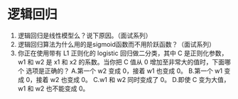 # 逻辑回归

1. 逻辑回归是线性模型么？说下原因。（面试系列）
2. 逻辑回归算法为什么用的是sigmoid函数而不用阶跃函数？（面试系列）
3. 你正在使用带有 L1 正则化的 logistic 回归做二分类，其中 C 是正则化参数，w1 和 w2 是 x1 和 x2 的系数。当你把 C 值从 0 增加至非常大的值时，下面哪个  选项是正确的？
   A.第一个 w2 变成 0，接着 w1 也变成 0。
   B.第一个 w1 变成 0，接着 w2 也变成 0。
   C.w1 和 w2 同时变成了 0。
   D.即使 C 变为大值，w1 和 w2 也不能变成 0。
